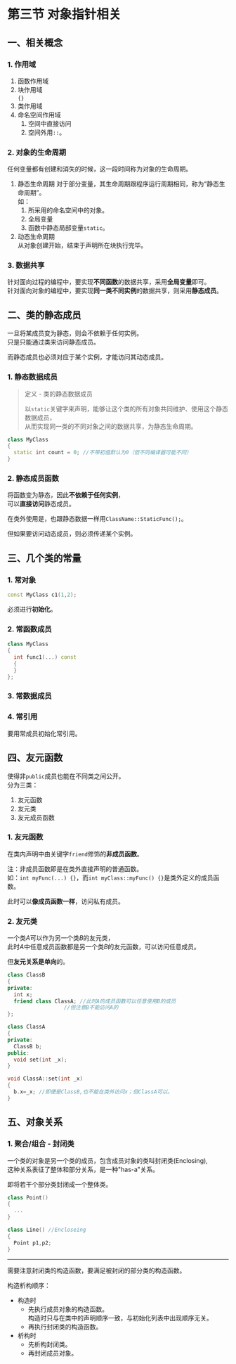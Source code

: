 # 第三节 对象指针相关

## 一、相关概念

### 1. 作用域

1. 函数作用域
2. 块作用域  
   `{}`
3. 类作用域
4. 命名空间作用域
   1. 空间中直接访问
   2. 空间外用`::`。

### 2. 对象的生命周期

任何变量都有创建和消失的时候，这一段时间称为对象的生命周期。

1. 静态生命周期
   对于部分变量，其生命周期跟程序运行周期相同，称为“静态生命周期”。  
   如：
   1. 所采用的命名空间中的对象。
   2. 全局变量
   3. 函数中静态局部变量`static`。
2. 动态生命周期  
   从对象创建开始，结束于声明所在块执行完毕。

### 3. 数据共享

针对面向过程的编程中，要实现**不同函数**的数据共享，采用**全局变量**即可。  
针对面向对象的编程中，要实现**同一类不同实例**的数据共享，则采用**静态成员**。

## 二、类的静态成员

一旦将某成员变为静态，则会不依赖于任何实例。  
只是只能通过类来访问静态成员。

而静态成员也必须对应于某个实例，才能访问其动态成员。

### 1. 静态数据成员

> 定义 - 类的静态数据成员
>
> 以`static`关键字来声明，能够让这个类的所有对象共同维护、使用这个静态数据成员，  
> 从而实现同一类的不同对象之间的数据共享，为静态生命周期。

```c++
class MyClass
{
  static int count = 0; //不带初值默认为0（但不同编译器可能不同）
}
```

### 2. 静态成员函数

将函数变为静态，因此**不依赖于任何实例**，  
可以**直接访问**静态成员。

在类外使用是，也跟静态数据一样用`ClassName::StaticFunc();`。

但如果要访问动态成员，则必须传递某个实例。

## 三、几个类的常量

### 1. 常对象

```c++
const MyClass c1(1,2);
```

必须进行**初始化**。

### 2. 常函数成员

```c++
class MyClass
{
  int func1(...) const
  {
  }
};
```

### 3. 常数据成员

### 4. 常引用

要用常成员初始化常引用。

## 四、友元函数

使得非`public`成员也能在不同类之间公开。  
分为三类：

1. 友元函数
2. 友元类
3. 友元成员函数

### 1. 友元函数

在类内声明中由关键字`friend`修饰的**非成员函数**。

注：非成员函数即是在类外直接声明的普通函数。  
如：`int myFunc(...) {}`，而`int myClass::myFunc() {}`是类外定义的成员函数。

此时可以**像成员函数一样**，访问私有成员。

### 2. 友元类

一个类$A$可以作为另一个类$B$的友元类，  
此时$A$中任意成员函数都是另一个类$B$的友元函数，可以访问任意成员。

但**友元关系是单向**的。

```c++
class ClassB
{
private:
  int x;
  friend class ClassA; //此时A的成员函数可以任意使用B的成员
                  //但注意B不能访问A的
};

class ClassA
{
private:
  ClassB b;
public:
  void set(int _x);
}

void ClassA::set(int _x)
{
  b.x=_x; //即便是ClassB,也不能在类外访问x；但ClassA可以。
}
```

## 五、对象关系

### 1. 聚合/组合 - 封闭类

一个类的对象是另一个类的成员，包含成员对象的类叫封闭类(Enclosing),  
这种关系表征了整体和部分关系，是一种"has-a"关系。

即将若干个部分类封闭成一个整体类。

```c++
class Point()
{
  ...
}

class Line() //Encloseing
{
  Point p1,p2;
}
```

---

需要注意封闭类的构造函数，要满足被封闭的部分类的构造函数。

构造析构顺序：  

* 构造时
  * 先执行成员对象的构造函数。  
    构造时只与在类中的声明顺序一致，与初始化列表中出现顺序无关。
  * 再执行封闭类的构造函数。
* 析构时
  * 先析构封闭类。
  * 再封闭成员对象。
